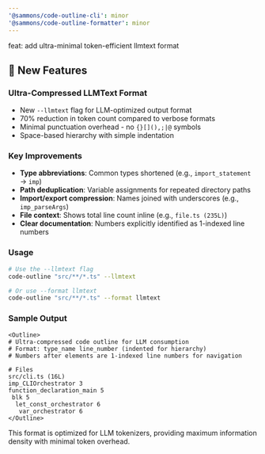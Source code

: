 ```yaml
---
'@sammons/code-outline-cli': minor
'@sammons/code-outline-formatter': minor
---
```


feat: add ultra-minimal token-efficient llmtext format

## 🚀 New Features

### Ultra-Compressed LLMText Format

- New `--llmtext` flag for LLM-optimized output format
- 70% reduction in token count compared to verbose formats
- Minimal punctuation overhead - no `{}[](),;|@` symbols
- Space-based hierarchy with simple indentation

### Key Improvements

- **Type abbreviations**: Common types shortened (e.g., `import_statement` → `imp`)
- **Path deduplication**: Variable assignments for repeated directory paths
- **Import/export compression**: Names joined with underscores (e.g., `imp_parseArgs`)
- **File context**: Shows total line count inline (e.g., `file.ts (235L)`)
- **Clear documentation**: Numbers explicitly identified as 1-indexed line numbers

### Usage

```bash
# Use the --llmtext flag
code-outline "src/**/*.ts" --llmtext

# Or use --format llmtext
code-outline "src/**/*.ts" --format llmtext
```

### Sample Output

```
<Outline>
# Ultra-compressed code outline for LLM consumption
# Format: type_name line_number (indented for hierarchy)
# Numbers after elements are 1-indexed line numbers for navigation

# Files
src/cli.ts (16L)
imp_CLIOrchestrator 3
function_declaration_main 5
 blk 5
  let_const_orchestrator 6
   var_orchestrator 6
</Outline>
```

This format is optimized for LLM tokenizers, providing maximum information density with minimal token overhead.

